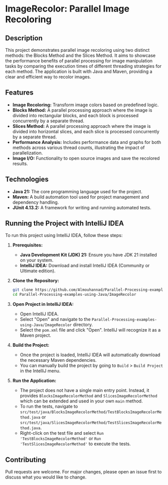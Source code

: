 # ImageRecolor: Parallel Image Recoloring

## Description
This project demonstrates parallel image recoloring using two distinct methods: the Blocks Method and the Slices Method. It aims to showcase the performance benefits of parallel processing for image manipulation tasks by comparing the execution times of different threading strategies for each method. The application is built with Java and Maven, providing a clear and efficient way to recolor images.

## Features
*   **Image Recoloring:** Transform image colors based on predefined logic.
*   **Blocks Method:** A parallel processing approach where the image is divided into rectangular blocks, and each block is processed concurrently by a separate thread.
*   **Slices Method:** A parallel processing approach where the image is divided into horizontal slices, and each slice is processed concurrently by a separate thread.
*   **Performance Analysis:** Includes performance data and graphs for both methods across various thread counts, illustrating the impact of parallelization.
*   **Image I/O:** Functionality to open source images and save the recolored results.

## Technologies
*   **Java 21:** The core programming language used for the project.
*   **Maven:** A build automation tool used for project management and dependency handling.
*   **JUnit 4.13.2:** A framework for writing and running automated tests.

## Running the Project with IntelliJ IDEA

To run this project using IntelliJ IDEA, follow these steps:

1.  **Prerequisites:**
    *   **Java Development Kit (JDK) 21:** Ensure you have JDK 21 installed on your system.
    *   **IntelliJ IDEA:** Download and install IntelliJ IDEA (Community or Ultimate edition).

2.  **Clone the Repository:**
    ```bash
    git clone https://github.com/Almouhannad/Parallel-Processing-examples-using-Java.git
    cd Parallel-Processing-examples-using-Java/ImageRecolor
    ```

3.  **Open Project in IntelliJ IDEA:**
    *   Open IntelliJ IDEA.
    *   Select "Open" and navigate to the `Parallel-Processing-examples-using-Java/ImageRecolor` directory.
    *   Select the `pom.xml` file and click "Open". IntelliJ will recognize it as a Maven project.

4.  **Build the Project:**
    *   Once the project is loaded, IntelliJ IDEA will automatically download the necessary Maven dependencies.
    *   You can manually build the project by going to `Build` > `Build Project` in the IntelliJ menu.

5.  **Run the Application:**
    *   The project does not have a single main entry point. Instead, it provides `BlocksImageRecolorMethod` and `SlicesImageRecolorMethod` which can be extended and used in your own `main` method.
    *   To run the tests, navigate to `src/test/java/BlocksImageRecolorMethod/TestBlocksImageRecolorMethod.java` or `src/test/java/SlicesImageRecolorMethod/TestSlicesImageRecolorMethod.java`.
    *   Right-click on the test file and select `Run 'TestBlocksImageRecolorMethod'` or `Run 'TestSlicesImageRecolorMethod'` to execute the tests.

## Contributing
Pull requests are welcome. For major changes, please open an issue first to discuss what you would like to change.